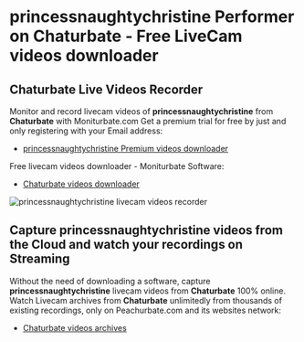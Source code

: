 # princessnaughtychristine Performer on Chaturbate - Free LiveCam videos downloader

## Chaturbate Live Videos Recorder

Monitor and record livecam videos of **princessnaughtychristine** from **Chaturbate** with Moniturbate.com
Get a premium trial for free by just and only registering with your Email address:
* [princessnaughtychristine Premium videos downloader](https://moniturbate.com/request-demo-licence-key.html)

Free livecam videos downloader - Moniturbate Software:
* [Chaturbate videos downloader](https://moniturbate.com/moniturbate-download-software.html)

![princessnaughtychristine livecam videos recorder](https://peachurnet.com/templates/moniturbate-software.png)


## Capture princessnaughtychristine videos from the Cloud and watch your recordings on Streaming

Without the need of downloading a software, capture **princessnaughtychristine** livecam videos from **Chaturbate** 100% online.
Watch Livecam archives from **Chaturbate** unlimitedly from thousands of existing recordings, only on Peachurbate.com and its websites network:
* [Chaturbate videos archives](https://peachurnet.com/)